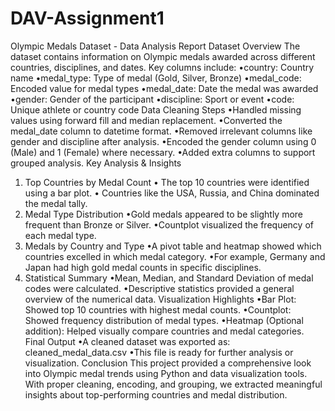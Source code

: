 # DAV-Assignment1
Olympic Medals Dataset - Data Analysis Report
Dataset Overview
The dataset contains information on Olympic medals awarded across different countries, disciplines, and dates. Key columns include:
•country: Country name
•medal_type: Type of medal (Gold, Silver, Bronze)
•medal_code: Encoded value for medal types
•medal_date: Date the medal was awarded
•gender: Gender of the participant
•discipline: Sport or event
•code: Unique athlete or country code
Data Cleaning Steps
•Handled missing values using forward fill and median replacement.
•Converted the medal_date column to datetime format.
•Removed irrelevant columns like gender and discipline after analysis.
•Encoded the gender column using 0 (Male) and 1 (Female) where necessary.
•Added extra columns to support grouped analysis.
Key Analysis & Insights
1. Top Countries by Medal Count
• The top 10 countries were identified using a bar plot.
• Countries like the USA, Russia, and China dominated the medal tally.
2. Medal Type Distribution
•Gold medals appeared to be slightly more frequent than Bronze or Silver.
•Countplot visualized the frequency of each medal type.
3. Medals by Country and Type
•A pivot table and heatmap showed which countries excelled in which medal category.
•For example, Germany and Japan had high gold medal counts in specific disciplines.
4. Statistical Summary
•Mean, Median, and Standard Deviation of medal codes were calculated.
•Descriptive statistics provided a general overview of the numerical data.
Visualization Highlights
•Bar Plot: Showed top 10 countries with highest medal counts.
•Countplot: Showed frequency distribution of medal types.
•Heatmap (Optional addition): Helped visually compare countries and medal categories.
Final Output
•A cleaned dataset was exported as: cleaned_medal_data.csv
•This file is ready for further analysis or visualization.
Conclusion
This project provided a comprehensive look into Olympic medal trends using Python and data visualization tools. With proper cleaning, encoding, and grouping, we extracted meaningful insights about top-performing countries and medal distribution.
